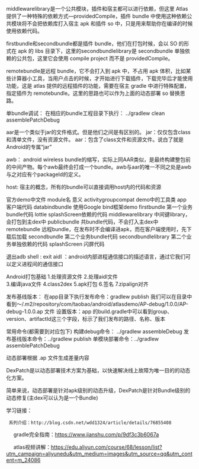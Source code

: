 middlewarelibrary是一个公共模块，插件和宿主都可以进行依赖，但这里 Atlas 提供了一种特殊的依赖方式—providedCompile，插件 bundle 中使用这种依赖公共模块将不会把依赖库打入宿主 apk 和插件 so 中，只是用来帮助你在编译的时候使用依赖代码。

firstbundle和secondbundle都是插件 bundle，他们在打包时候，会以 SO 的形式在 apk 的 libs 目录下，这里的secondbundlelibrary是 secondbundle 单独依赖的公共包，这里它会使用 compile project 而不是 providedCompile。

remotebundle是远程 bundle，它不会打入到 apk 中，不占用 apk 体积，比如某些计算器小工具，当用户点击的时候，才开始进行下载插件，下载完毕后才能使用功能，这是 atlas 提供的远程插件的功能，需要在宿主 gradle 中进行特殊配置，指定插件为 remotebundle。这里的思路也可以作为上面的动态部署 so 替换思路。


单bundle调试：
在相应的bundle工程目录下执行： ../gradlew clean assemblePatchDebug



aar是一个类似于jar的文件格式。但是他们之间是有区别的。
jar：仅仅包含class和清单文件，没有资源文件。
aar：包含了class文件和资源文件。说白了就是Android的专属“jar”

awb： android wireless bundle的缩写，实际上同AAR类似，是最终构建整包前的中间产物。每个awb最终会打成一个bundle。awb与aar的唯一不同之处是awb与之对应有个packageId的定义。


host: 宿主的概念，所有的bundle可以直接调用host内的代码和资源


官方demo中文件
     module名 意义
     activitygroupcompat demo中的工具类
     app 客户端代码
     databindbundle 使用Google bind框架demo
     firstbundle 第一个业务bundle代码
     lottie splashScreen依赖的代码
     middlewarelibrary 中间键library，会打包到主dex中
     publicbundle 共bundle代码，不会打入主dex中
     remotebundle 远程bundle，在发布时不会编译进apk，而在客户端使用时，先下载后加载
     secondbundle 第二个业务bundle代码
     secondbundlelibrary 第二个业务单独依赖的代码
     splashScreen 闪屏代码


退出adb shell :   exit
aidl ：android内部进程通信接口的描述语言，通过它我们可以定义进程间的通信接口

Android打包基础
1.处理资源文件 
2.处理aidl文件  
3.编译java文件 
4.class2dex 
5.apk打包 
6.签名 
7.zipalign对齐 

发布基线版本：
在app目录下执行发布命令：gradlew publish
我们可以在目录中看到～/.m2/repository/com/taobao/android/atlasdemo/AP-debug/1.0.0/AP-debug-1.0.0.ap 文件
设置版本：app 的build.gradle中可以看到group、version、artifactId这三个字段，标示了我们发布的路径、名称、版本

常用命令(都需要到对应包下)
构建debug命令： ../gradlew assembleDebug
发布基线版本命令：../gradlew publish
单模块部署命令：../gradlew assemblePatchDebug



动态部署根据 .ap 文件生成差量内容 

DexPatch是以动态部署技术方案为基础，以快速解决线上故障为唯一目的的动态化方案。 

简单来说，动态部署是针对apk级别的动态升级，DexPatch是针对Bundle级别的动态修复(主dex可以认为是一个Bundle)



学习链接：
      

     系列介绍：http://blog.csdn.net/wdd1324/article/details/76855408

      gradle完全指南：https://www.jianshu.com/p/9df3c3b6067a
      
      atlas视频讲解：https://edu.aliyun.com/course/68/lesson/list?utm_campaign=aliyunedu&utm_medium=images&utm_source=qq&utm_content=m_24086



